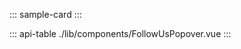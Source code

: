 ::: sample-card
<follow-us-popover class="card card-xs my-4 mx-auto border border-primary"></follow-us-popover>
:::

::: api-table ./lib/components/FollowUsPopover.vue :::
